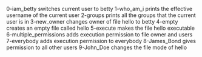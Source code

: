 0-iam_betty switches current user to betty
1-who_am_i prints the effective username of the current user
2-groups prints all the groups that the current user is in
3-new_owner changes owner of file hello to betty
4-empty creates an empty file called hello
5-execute makes the file hello executable
6-multiple_permissions adds execution permission to file owner and users
7-everybody adds execution permission to everybody
8-James_Bond gives permission to all other users
9-John_Doe changes the file mode of hello
